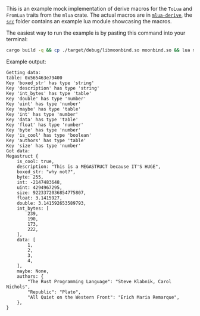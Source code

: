 This is an example mock implementation of derive macros for the `ToLua` and `FromLua` traits
from the `mlua` crate. The actual macros are in [`mlua-derive`](mlua-derive), the [`src`](src) 
folder contains an example lua module showcasing the macros.

The easiest way to run the example is by pasting this command into your terminal:
```sh
cargo build -q && cp ./target/debug/libmoonbind.so moonbind.so && lua main.lua
```

Example output:
```
Getting data: 
table: 0x565463e79400
Key 'boxed_str' has type 'string'
Key 'description' has type 'string'
Key 'int_bytes' has type 'table'
Key 'double' has type 'number'
Key 'uint' has type 'number'
Key 'maybe' has type 'table'
Key 'int' has type 'number'
Key 'data' has type 'table'
Key 'float' has type 'number'
Key 'byte' has type 'number'
Key 'is_cool' has type 'boolean'
Key 'authors' has type 'table'
Key 'size' has type 'number'
Got data: 
Megastruct {
    is_cool: true,
    description: "This is a MEGASTRUCT because IT'S HUGE",
    boxed_str: "why not?",
    byte: 255,
    int: -2147483648,
    uint: 4294967295,
    size: 9223372036854775807,
    float: 3.1415927,
    double: 3.141592653589793,
    int_bytes: [
        239,
        190,
        173,
        222,
    ],
    data: [
        1,
        2,
        3,
        4,
    ],
    maybe: None,
    authors: {
        "The Rust Programming Language": "Steve Klabnik, Carol Nichols",
        "Republic": "Plato",
        "All Quiet on the Western Front": "Erich Maria Remarque",
    },
}
```